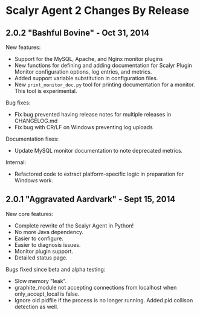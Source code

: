 Scalyr Agent 2 Changes By Release
=================================

## 2.0.2 "Bashful Bovine" - Oct 31, 2014

<!---
Packaged by Steven Czerwinski <czerwin@scalyr.com> on Oct 31, 2014 12:30 -0700
--->

New features:

* Support for the MySQL, Apache, and Nginx monitor plugins
* New functions for defining and adding documentation for Scalyr Plugin Monitor configuration options, log entries, and metrics.
* Added support variable substitution in configuration files.
* New ``print_monitor_doc.py`` tool for printing documentation for a monitor.  This tool is experimental.

Bug fixes:

* Fix bug prevented having release notes for multiple releases in CHANGELOG.md
* Fix bug with CR/LF on Windows preventing log uploads

Documentation fixes:

* Update MySQL monitor documentation to note deprecated metrics.

Internal:

* Refactored code to extract platform-specific logic in preparation for Windows work.

## 2.0.1 "Aggravated Aardvark" - Sept 15, 2014

<!---
Packaged by Steven Czerwinski <czerwin@scalyr.com> on Sept 15, 2014 16:15 -0700
--->

New core features:

* Complete rewrite of the Scalyr Agent in Python!
* No more Java dependency.
* Easier to configure.
* Easier to diagnosis issues.
* Monitor plugin support.
* Detailed status page.

Bugs fixed since beta and alpha testing:

* Slow memory "leak".
* graphite_module not accepting connections from localhost when only_accept_local is false.
* Ignore old pidfile if the process is no longer running.  Added pid collison detection as well.
